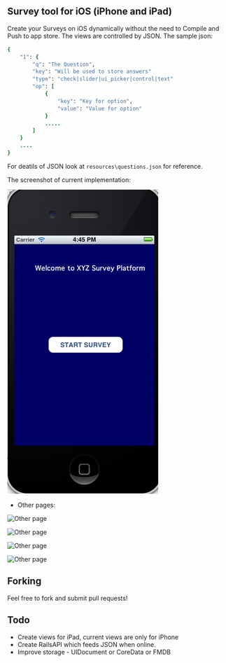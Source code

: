 ## Survey tool for iOS (iPhone and iPad)

Create your Surveys on iOS dynamically without the need to Compile and Push to app store.
The views are controlled by JSON. The sample json:

```ruby
{
	"1": {
		"q": "The Question",
		"key": "Will be used to store answers"
		"type": "check|slider|ui_picker|control|text"
		"op": [
			{
				"key": "Key for option",
				"value": "Value for option"
			}
			.....
		]
	}
	....
}

```

For deatils of JSON look at ``resources\questions.json`` for reference.

The screenshot of current implementation:

<img src="docs/Landing.png" />

* Other pages:

![Other page](https://github.com/toamitkumar/Survey/blob/master/docs/CheckBox.png)

![Other page](https://github.com/toamitkumar/Survey/blob/master/docs/Segment.png)

![Other page](https://github.com/toamitkumar/Survey/blob/master/docs/Slider.png)

![Other page](https://github.com/toamitkumar/Survey/blob/master/docs/UI_Picker.png)

## Forking

Feel free to fork and submit pull requests!

## Todo

- Create views for iPad, current views are only for iPhone
- Create RailsAPI which feeds JSON when online.
- Improve storage - UIDocument or CoreData or FMDB